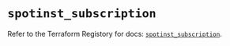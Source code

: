 # `spotinst_subscription`

Refer to the Terraform Registory for docs: [`spotinst_subscription`](https://registry.terraform.io/providers/spotinst/spotinst/1.155.0/docs/resources/subscription).
